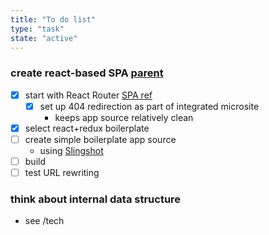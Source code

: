 ```yaml
---
title: "To do list"
type: "task"
state: "active"
---
```


### create react-based SPA [parent](user-story/user-can-view-a-thinkope)
+ [X] start with React Router
[SPA ref](https://github.com/rafgraph/spa-github-pages)
    + [X] set up 404 redirection as part of integrated microsite
        + keeps app source relatively clean
+ [X] select react+redux boilerplate
+ [ ] create simple boilerplate app source
    + using [Slingshot](https://github.com/coryhouse/react-slingshot)
+ [ ] build
+ [ ] test URL rewriting

### think about internal data structure
+ see /tech
